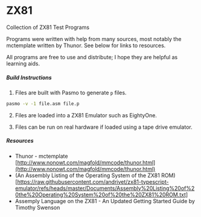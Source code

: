 # ZX81

Collection of ZX81 Test Programs

Programs were written with help from many sources, most notably the mctemplate written by Thunor.  See below for links to resources.
 
All programs are free to use and distribute; I hope they are helpful as learning aids.


##### Build Instructions

1.  Files are built with Pasmo to generate `p` files.

```bash
pasmo -v -1 file.asm file.p
```

2.  Files are loaded into a ZX81 Emulator such as EightyOne.

3.  Files can be run on real hardware if loaded using a tape drive emulator.


##### Resources

- Thunor - mctemplate [http://www.nonowt.com/magfold/mmcode/thunor.html](http://www.nonowt.com/magfold/mmcode/thunor.html)
- (An Assembly Listing of the Operating System of the ZX81 ROM)[https://raw.githubusercontent.com/andrivet/zx81-typescript-emulator/refs/heads/master/Documents/Assembly%20Listing%20of%20the%20Operating%20System%20of%20the%20ZX81%20ROM.txt]
- Assemply Language on the ZX81 - An Updated Getting Started Guide by Timothy Swenson

